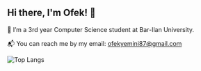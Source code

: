 ## Hi there, I'm Ofek! 👋

:open_book: I’m a 3rd year Computer Science student at Bar-Ilan University. 

:mailbox_with_mail: You can reach me by my email: [ofekyemini87@gmail.com](mailto:ofekyemini87@gmail.com?subject=[GitHub]%20Source%20Han%20Sans) 

![Top Langs](https://github-readme-stats.vercel.app/api/top-langs/?username=ofekyem&layout=compact)
